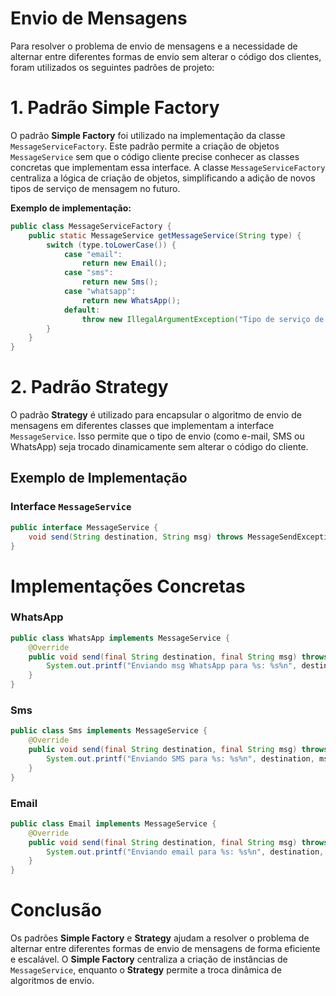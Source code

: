 # Envio de Mensagens

Para resolver o problema de envio de mensagens e a necessidade de alternar entre diferentes formas de envio sem alterar o código dos clientes, foram utilizados os seguintes padrões de projeto:

# 1. Padrão Simple Factory

O padrão **Simple Factory** foi utilizado na implementação da classe `MessageServiceFactory`. Este padrão permite a criação de objetos `MessageService` sem que o código cliente precise conhecer as classes concretas que implementam essa interface. A classe `MessageServiceFactory` centraliza a lógica de criação de objetos, simplificando a adição de novos tipos de serviço de mensagem no futuro.

**Exemplo de implementação:**

```java
public class MessageServiceFactory {
    public static MessageService getMessageService(String type) {
        switch (type.toLowerCase()) {
            case "email":
                return new Email();
            case "sms":
                return new Sms();
            case "whatsapp":
                return new WhatsApp();
            default:
                throw new IllegalArgumentException("Tipo de serviço de mensagem desconhecido: " + type);
        }
    }
}
```
# 2. Padrão Strategy

O padrão **Strategy** é utilizado para encapsular o algoritmo de envio de mensagens em diferentes classes que implementam a interface `MessageService`. Isso permite que o tipo de envio (como e-mail, SMS ou WhatsApp) seja trocado dinamicamente sem alterar o código do cliente.

## Exemplo de Implementação

### Interface `MessageService`

```java
public interface MessageService {
    void send(String destination, String msg) throws MessageSendException;
}
```

# Implementações Concretas

### WhatsApp

```java
public class WhatsApp implements MessageService {
    @Override
    public void send(final String destination, final String msg) throws MessageSendException {
        System.out.printf("Enviando msg WhatsApp para %s: %s%n", destination, msg);
    }
}
```

### Sms

```java
public class Sms implements MessageService {
    @Override
    public void send(final String destination, final String msg) throws MessageSendException {
        System.out.printf("Enviando SMS para %s: %s%n", destination, msg);
    }
}
```

### Email

```java
public class Email implements MessageService {
    @Override
    public void send(final String destination, final String msg) throws MessageSendException {
        System.out.printf("Enviando email para %s: %s%n", destination, msg);
    }
}
```
# Conclusão

Os padrões **Simple Factory** e **Strategy** ajudam a resolver o problema de alternar entre diferentes formas de envio de mensagens de forma eficiente e escalável. O **Simple Factory** centraliza a criação de instâncias de `MessageService`, enquanto o **Strategy** permite a troca dinâmica de algoritmos de envio.

